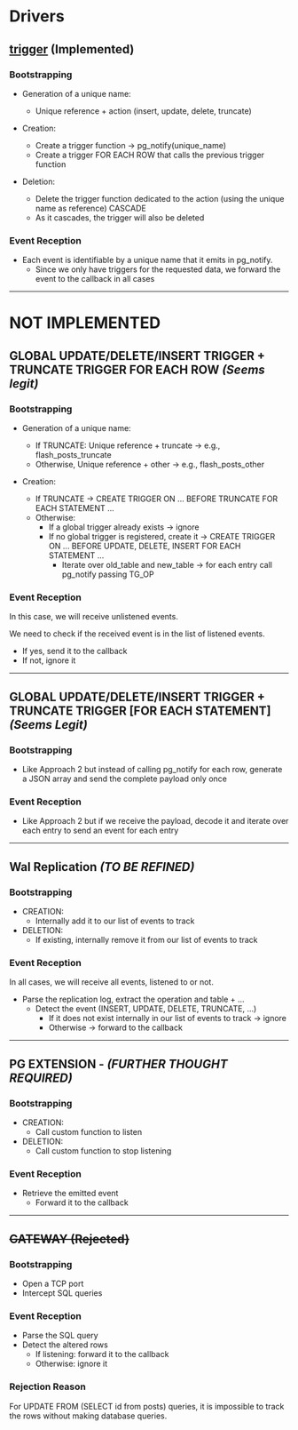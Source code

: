 # Drivers

## [trigger](./trigger) (Implemented)

### Bootstrapping

- Generation of a unique name:
    - Unique reference + action (insert, update, delete, truncate)

- Creation:
    - Create a trigger function -> pg_notify(unique_name)
    - Create a trigger FOR EACH ROW that calls the previous trigger function

- Deletion:
    - Delete the trigger function dedicated to the action (using the unique name as reference) CASCADE
    - As it cascades, the trigger will also be deleted

### Event Reception

- Each event is identifiable by a unique name that it emits in pg_notify.
    - Since we only have triggers for the requested data, we forward the event to the callback in all cases

___

# NOT IMPLEMENTED
## GLOBAL UPDATE/DELETE/INSERT TRIGGER + TRUNCATE TRIGGER FOR EACH ROW *(Seems legit)*

### Bootstrapping

- Generation of a unique name:
  - If TRUNCATE: Unique reference + truncate -> e.g., flash_posts_truncate
  - Otherwise, Unique reference + other -> e.g., flash_posts_other

- Creation:
  - If TRUNCATE -> CREATE TRIGGER ON ... BEFORE TRUNCATE FOR EACH STATEMENT ...
  - Otherwise:
    - If a global trigger already exists -> ignore
    - If no global trigger is registered, create it -> CREATE TRIGGER ON ... BEFORE UPDATE, DELETE, INSERT FOR EACH STATEMENT ...
      - Iterate over old_table and new_table -> for each entry call pg_notify passing TG_OP

### Event Reception

In this case, we will receive unlistened events.

We need to check if the received event is in the list of listened events.

- If yes, send it to the callback
- If not, ignore it

___
## GLOBAL UPDATE/DELETE/INSERT TRIGGER + TRUNCATE TRIGGER [FOR EACH STATEMENT] *(Seems Legit)*

### Bootstrapping

- Like Approach 2 but instead of calling pg_notify for each row, generate a JSON array and send the complete payload only once

### Event Reception

- Like Approach 2 but if we receive the payload, decode it and iterate over each entry to send an event for each entry

___
## Wal Replication *(TO BE REFINED)*

### Bootstrapping

- CREATION:
  - Internally add it to our list of events to track
- DELETION:
  - If existing, internally remove it from our list of events to track

### Event Reception

In all cases, we will receive all events, listened to or not.

- Parse the replication log, extract the operation and table + ...
  - Detect the event (INSERT, UPDATE, DELETE, TRUNCATE, ...)
    - If it does not exist internally in our list of events to track -> ignore
    - Otherwise -> forward to the callback

___
## PG EXTENSION - *(FURTHER THOUGHT REQUIRED)*

### Bootstrapping

- CREATION:
  - Call custom function to listen
- DELETION:
  - Call custom function to stop listening

### Event Reception

- Retrieve the emitted event
  - Forward it to the callback

___

## ~~GATEWAY (Rejected)~~

### Bootstrapping

- Open a TCP port
- Intercept SQL queries

### Event Reception

- Parse the SQL query
- Detect the altered rows
  - If listening: forward it to the callback
  - Otherwise: ignore it

### Rejection Reason

For UPDATE FROM (SELECT id from posts) queries, it is impossible to track the rows without making database queries.

